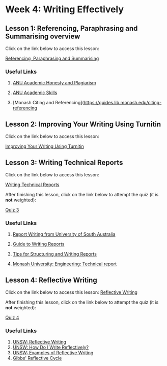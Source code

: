 # Week 4: Writing Effectively

## Lesson 1: Referencing, Paraphrasing and Summarising overview
Click on the link below to access this lesson:

[Referencing, Paraphrasing and Summarising](https://github.com/I-Man-H/PP1/blob/main/Week%204/Lesson%201.md)

### Useful Links

1. [ANU Academic Honesty and Plagiarism](http://www.anu.edu.au/students/program-administration/assessments-exams/academic-honesty-plagiarism)

2. [ANU Academic Skills](https://academicskills.anu.edu.au/)

3. [Monash Citing and Referencing](https://guides.lib.monash.edu/citing-referencing

## Lesson 2: Improving Your Writing Using Turnitin
Click on the link below to access this lesson:

[Improving Your Writing Using Turnitin](https://github.com/I-Man-H/PP1/blob/main/Week%204/Lesson%202.md)

## Lesson 3: Writing Technical Reports
Click on the link below to access this lesson:

[Writing Technical Reports](https://wattlecourses.anu.edu.au/mod/lesson/view.php?id=2805696)

After finishing this lesson, click on the link below to attempt the quiz (it is **not** weighted):

[Quiz 3](https://wattlecourses.anu.edu.au/mod/quiz/view.php?id=2805697)

### Useful Links

1. [Report Writing from University of South Australia](https://lo.unisa.edu.au/mod/book/view.php?id=1144638&chapterid=167261)

2. [Guide to Writing Reports](https://www.griffith.edu.au/griffith-health/learning-and-teaching/transition-and-tertiary-preparedness/guide-to-writing-research-reports)

3. [Tips for Structuring and Writing Reports](https://wattlecourses.anu.edu.au/pluginfile.php/3288704/mod_lesson/page_contents/127098/Tips-for-Structuring-and-Writing-Research-Reports%20%282%29%20%281%29.pdf)

4. [Monash University: Engineering: Technical report](https://www.monash.edu/rlo/assignment-samples/engineering/eng-writing-technical-reports)


## Lesson 4: Reflective Writing
Click on the link below to access this lesson:
[Reflective Writing](https://wattlecourses.anu.edu.au/mod/lesson/view.php?id=2805698)

After finishing this lesson, click on the link below to attempt the quiz (it is **not** weighted):

[Quiz 4](https://wattlecourses.anu.edu.au/mod/quiz/view.php?id=2805699)

### Useful Links

1. [UNSW: Reflective Writing](https://www.student.unsw.edu.au/reflective-writing)
2. [UNSW: How Do I Write Reflectively?](https://student.unsw.edu.au/how-do-i-write-reflectively)
3. [UNSW: Examples of Reflective Writing](https://student.unsw.edu.au/examples-reflective-writing)
4. [Gibbs' Reflective Cycle](https://www.ed.ac.uk/reflection/reflectors-toolkit/reflecting-on-experience/gibbs-reflective-cycle)
